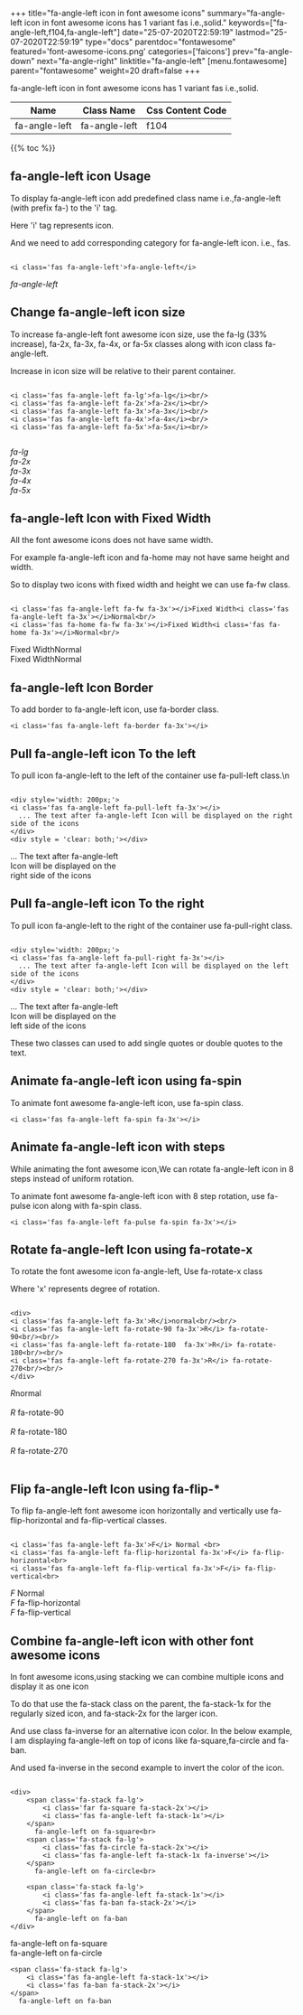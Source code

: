 +++
title="fa-angle-left icon in font awesome icons"
summary="fa-angle-left icon in font awesome icons has 1 variant fas i.e.,solid."
keywords=["fa-angle-left,f104,fa-angle-left"]
date="25-07-2020T22:59:19"
lastmod="25-07-2020T22:59:19"
type="docs"
parentdoc="fontawesome"
featured='font-awesome-icons.png'
categories=['faicons']
prev="fa-angle-down"
next="fa-angle-right"
linktitle="fa-angle-left"
[menu.fontawesome]
parent="fontawesome"
weight=20
draft=false
+++


fa-angle-left icon in font awesome icons has 1 variant fas i.e.,solid.

<div class='table-responsive'><table class='table'><thead><tr><th>Name</th><th>Class Name</th><th>Css Content Code</th></tr></thead><tbody><tr><td>fa-angle-left</td><td>fa-angle-left</td><td>f104</td></tr></tbody></table></div>


{{% toc %}}


## fa-angle-left icon Usage

To display fa-angle-left icon add predefined class name i.e.,fa-angle-left (with prefix fa-) to the 'i' tag.

Here 'i' tag represents icon.

And we need to add corresponding category for fa-angle-left icon. i.e., fas.


```

<i class='fas fa-angle-left'>fa-angle-left</i>
```

<i class='fas fa-angle-left'>fa-angle-left</i>




## Change fa-angle-left icon size
To increase fa-angle-left font awesome icon size, use the fa-lg (33% increase), fa-2x, fa-3x, fa-4x, or fa-5x classes along with icon class fa-angle-left.

Increase in icon size will be relative to their parent container. 

```

<i class='fas fa-angle-left fa-lg'>fa-lg</i><br/>
<i class='fas fa-angle-left fa-2x'>fa-2x</i><br/>
<i class='fas fa-angle-left fa-3x'>fa-3x</i><br/>
<i class='fas fa-angle-left fa-4x'>fa-4x</i><br/>
<i class='fas fa-angle-left fa-5x'>fa-5x</i><br/>
            
```

<i class='fas fa-angle-left fa-lg'>fa-lg</i><br/>
<i class='fas fa-angle-left fa-2x'>fa-2x</i><br/>
<i class='fas fa-angle-left fa-3x'>fa-3x</i><br/>
<i class='fas fa-angle-left fa-4x'>fa-4x</i><br/>
<i class='fas fa-angle-left fa-5x'>fa-5x</i><br/>
            



## fa-angle-left Icon with Fixed Width 

All the font awesome icons does not have same width.

For example fa-angle-left icon and fa-home may not have same height and width.

So to display two icons with fixed width and height we can use fa-fw class.


```

<i class='fas fa-angle-left fa-fw fa-3x'></i>Fixed Width<i class='fas fa-angle-left fa-3x'></i>Normal<br/>
<i class='fas fa-home fa-fw fa-3x'></i>Fixed Width<i class='fas fa-home fa-3x'></i>Normal<br/>
```

<i class='fas fa-angle-left fa-fw fa-3x'></i>Fixed Width<i class='fas fa-angle-left fa-3x'></i>Normal<br/>
<i class='fas fa-home fa-fw fa-3x'></i>Fixed Width<i class='fas fa-home fa-3x'></i>Normal<br/>



## fa-angle-left Icon Border 

To add border to fa-angle-left icon, use fa-border class.


```
<i class='fas fa-angle-left fa-border fa-3x'></i>

```
<i class='fas fa-angle-left fa-border fa-3x'></i>





## Pull fa-angle-left icon To the left

To pull icon fa-angle-left to the left of the container use fa-pull-left class.\n

```

<div style='width: 200px;'>
<i class='fas fa-angle-left fa-pull-left fa-3x'></i>
  ... The text after fa-angle-left Icon will be displayed on the right side of the icons
</div>
<div style = 'clear: both;'></div>
```

<div style='width: 200px;'>
<i class='fas fa-angle-left fa-pull-left fa-3x'></i>
  ... The text after fa-angle-left Icon will be displayed on the right side of the icons
</div>
<div style = 'clear: both;'></div>




## Pull fa-angle-left icon To the right
To pull icon fa-angle-left to the right of the container use fa-pull-right class.

```

<div style='width: 200px;'>
<i class='fas fa-angle-left fa-pull-right fa-3x'></i>
  ... The text after fa-angle-left Icon will be displayed on the left side of the icons
</div>
<div style = 'clear: both;'></div>
```

<div style='width: 200px;'>
<i class='fas fa-angle-left fa-pull-right fa-3x'></i>
  ... The text after fa-angle-left Icon will be displayed on the left side of the icons
</div>
<div style = 'clear: both;'></div>

These two classes can used to add single quotes or double quotes to the text.


## Animate fa-angle-left icon using fa-spin
To animate font awesome fa-angle-left icon, use fa-spin class.

```
<i class='fas fa-angle-left fa-spin fa-3x'></i>
```
<i class='fas fa-angle-left fa-spin fa-3x'></i>




## Animate fa-angle-left icon with steps
While animating the font awesome icon,We can rotate fa-angle-left icon in 8 steps instead of uniform rotation.

To animate font awesome fa-angle-left icon with 8 step rotation, use fa-pulse icon along with fa-spin class.


```
<i class='fas fa-angle-left fa-pulse fa-spin fa-3x'></i>

```
<i class='fas fa-angle-left fa-pulse fa-spin fa-3x'></i>





## Rotate fa-angle-left Icon using fa-rotate-x
To rotate the font awesome icon fa-angle-left, Use fa-rotate-x class

Where 'x' represents degree of rotation.


```

<div>
<i class='fas fa-angle-left fa-3x'>R</i>normal<br/><br/>
<i class='fas fa-angle-left fa-rotate-90 fa-3x'>R</i> fa-rotate-90<br/><br/> 
<i class='fas fa-angle-left fa-rotate-180  fa-3x'>R</i> fa-rotate-180<br/><br/> 
<i class='fas fa-angle-left fa-rotate-270 fa-3x'>R</i> fa-rotate-270<br/><br/>
</div>
```

<div>
<i class='fas fa-angle-left fa-3x'>R</i>normal<br/><br/>
<i class='fas fa-angle-left fa-rotate-90 fa-3x'>R</i> fa-rotate-90<br/><br/> 
<i class='fas fa-angle-left fa-rotate-180  fa-3x'>R</i> fa-rotate-180<br/><br/> 
<i class='fas fa-angle-left fa-rotate-270 fa-3x'>R</i> fa-rotate-270<br/><br/>
</div>




## Flip fa-angle-left Icon using fa-flip-*
To flip fa-angle-left font awesome icon horizontally and vertically use fa-flip-horizontal and fa-flip-vertical classes. 

```

<i class='fas fa-angle-left fa-3x'>F</i> Normal <br>
<i class='fas fa-angle-left fa-flip-horizontal fa-3x'>F</i> fa-flip-horizontal<br>
<i class='fas fa-angle-left fa-flip-vertical fa-3x'>F</i> fa-flip-vertical<br>
```

<i class='fas fa-angle-left fa-3x'>F</i> Normal <br>
<i class='fas fa-angle-left fa-flip-horizontal fa-3x'>F</i> fa-flip-horizontal<br>
<i class='fas fa-angle-left fa-flip-vertical fa-3x'>F</i> fa-flip-vertical<br>




## Combine fa-angle-left icon with other font awesome icons
In font awesome icons,using stacking we can combine multiple icons and display it as one icon 

To do that use the fa-stack class on the parent, the fa-stack-1x for the regularly sized icon, and fa-stack-2x for the larger icon.

And use class fa-inverse for an alternative icon color. 
In the below example, I am displaying fa-angle-left on top of icons like fa-square,fa-circle and fa-ban.

And used fa-inverse in the second example to invert the color of the icon.

```

<div>
    <span class='fa-stack fa-lg'>
        <i class='far fa-square fa-stack-2x'></i>
        <i class='fas fa-angle-left fa-stack-1x'></i>
    </span>
      fa-angle-left on fa-square<br>
    <span class='fa-stack fa-lg'>
        <i class='fas fa-circle fa-stack-2x'></i>
        <i class='fas fa-angle-left fa-stack-1x fa-inverse'></i>
    </span>
      fa-angle-left on fa-circle<br>

    <span class='fa-stack fa-lg'>
        <i class='fas fa-angle-left fa-stack-1x'></i>
        <i class='fas fa-ban fa-stack-2x'></i>
    </span>
      fa-angle-left on fa-ban
</div>
```

<div>
    <span class='fa-stack fa-lg'>
        <i class='far fa-square fa-stack-2x'></i>
        <i class='fas fa-angle-left fa-stack-1x'></i>
    </span>
      fa-angle-left on fa-square<br>
    <span class='fa-stack fa-lg'>
        <i class='fas fa-circle fa-stack-2x'></i>
        <i class='fas fa-angle-left fa-stack-1x fa-inverse'></i>
    </span>
      fa-angle-left on fa-circle<br>

    <span class='fa-stack fa-lg'>
        <i class='fas fa-angle-left fa-stack-1x'></i>
        <i class='fas fa-ban fa-stack-2x'></i>
    </span>
      fa-angle-left on fa-ban
</div>






